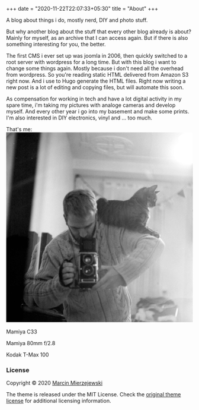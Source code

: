 +++
date = "2020-11-22T22:07:33+05:30"
title = "About"
+++

A blog about things i do, mostly nerd, DIY and photo stuff.
<!--more-->
But why another blog about the stuff that every other blog already is about?
Mainly for myself, as an archive that I can access again.
But if there is also something interesting for you, the better.

The first CMS i ever set up was joomla in 2006, then quickly switched to a root server with wordpress for a long time.
But with this blog i want to change some things again. Mostly because i don't need all the overhead from wordpress. So you're reading static HTML delivered from Amazon S3 right now. And i use to Hugo generate the HTML files. Right now writing a new post is a lot of editing and copying files, but will automate this soon.

As compensation for working in tech and have a lot digital activity in my spare time, i'm taking my pictures with analoge cameras and develop myself. And every other year i go into my basement and make some prints.
I'm also interested in DIY electronics, vinyl and ... too much.

That's me:
![Selfie with cat](selfie-with-cat.jpg)


Mamiya C33

Mamiya 80mm f/2.8

Kodak T-Max 100


### License

Copyright © 2020 [Marcin Mierzejewski](https://mrmierzejewski.com/)

The theme is released under the MIT License. Check the [original theme license](https://github.com/panr/hugo-theme-terminal/blob/master/LICENSE.md) for additional licensing information.
